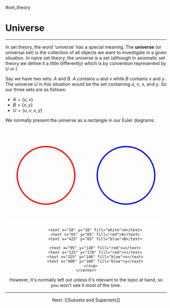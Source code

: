 #set_theory 

# Universe

---

In set theory, the word 'universe' has a special meaning. The **universe** (or universal set) is the collection of all objects we want to investigate in a given situation. In naive set theory, the universe is a set (although in axiomatic set theory we define it a little differently) which is by convention represented by $U$ or $I$.

Say we have two sets: $A$ and $B$. $A$ contains $u$ and $v$ while $B$ contains $x$ and $y$. The universe $U$ in this situation would be the set containing $u$, $v$, $x$, and $y$. So our three sets are as follows:

- $A = \{u, v\}$
- $B = \{x, y\}$
- $U = \{u, v, x, y\}$

We normally present the universe as a rectangle in our Euler diagrams:

<html>
	<center>
		<svg width="500" height="300">
			<rect x='2' y='18' width='496' height='280' stroke='white' stroke-width='4' fill='none' />
			<circle cx="125" cy="150" r="90" stroke="red" stroke-width="4" fill="none"/>
			<circle cx="375" cy="150" r="90" stroke="blue" stroke-width="4" fill="none"/>
			
			<text x="10" y="10" fill="white">U</text>
			<text x="65" y="65" fill="red">A</text>
			<text x="425" y="65" fill="blue">B</text>
			
			<text x="95" y="120" fill="red">u</text>
			<text x="125" y="170" fill="red">v</text>
			<text x="325" y="140" fill="blue">x</text>
			<text x="400" y="160" fill="blue">y</text>
		</svg>
	</center>
</html>

However, it's normally left out unless it's relevant to the topic at hand, so you won't see it most of the time.

---

Next: [[Subsets and Supersets]]